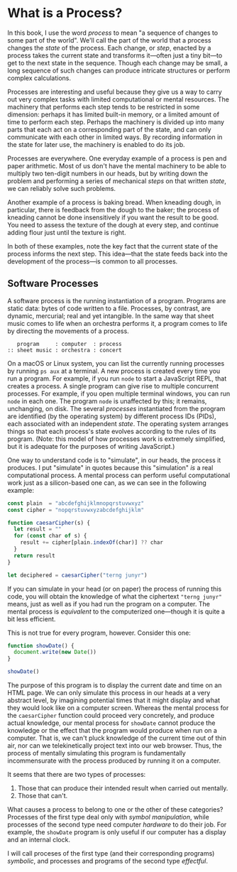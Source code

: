 # What is a Process?

In this book, I use the word _process_ to mean "a sequence of changes to some part of the world". We'll call the part of the world that a process changes the _state_ of the process. Each change, or _step_, enacted by a process takes the current state and transforms it—often just a tiny bit—to get to the next state in the sequence. Though each change may be small, a long sequence of such changes can produce intricate structures or perform complex calculations.

Processes are interesting and useful because they give us a way to carry out very complex tasks with limited computational or mental resources. The machinery that performs each step tends to be restricted in some dimension: perhaps it has limited built-in memory, or a limited amount of time to perform each step. Perhaps the machinery is divided up into many parts that each act on a corresponding part of the state, and can only communicate with each other in limited ways. By recording information in the state for later use, the machinery is enabled to do its job.

Processes are everywhere. One everyday example of a process is pen and paper arithmetic. Most of us don't have the mental machinery to be able to multiply two ten-digit numbers in our heads, but by writing down the problem and performing a series of mechanical _steps_ on that written _state_, we can reliably solve such problems.

Another example of a process is baking bread. When kneading dough, in particular, there is feedback from the dough to the baker; the process of kneading cannot be done insensitively if you want the result to be good. You need to assess the texture of the dough at every step, and continue adding flour just until the texture is right.

In both of these examples, note the key fact that the current state of the process informs the next step. This idea—that the state feeds back into the development of the process—is common to all processes.

## Software Processes

A software process is the running instantiation of a program. Programs are static data: bytes of code written to a file. Processes, by contrast, are dynamic, mercurial; real and yet intangible. In the same way that sheet music comes to life when an orchestra performs it, a program comes to life by directing the movements of a process.

```
   program     : computer  : process
:: sheet music : orchestra : concert
```

On a macOS or Linux system, you can list the currently running processes by running `ps aux` at a terminal. A new process is created every time you run a program. For example, if you run `node` to start a JavaScript REPL, that creates a process. A single program can give rise to multiple concurrent processes. For example, if you open multiple terminal windows, you can run `node` in each one. The program `node` is unaffected by this; it remains, unchanging, on disk. The several _processes_ instantiated from the program are identified (by the operating system) by different process IDs (PIDs), each associated with an independent _state_. The operating system arranges things so that each process's state evolves according to the rules of its program. (Note: this model of how processes work is extremely simplified, but it is adequate for the purposes of writing JavaScript.)

One way to understand code is to "simulate", in our heads, the process it produces. I put "simulate" in quotes because this "simulation" _is_ a real computational process. A mental process can perform useful computational work just as a silicon-based one can, as we can see in the following example:

```js
const plain  = "abcdefghijklmnopqrstuvwxyz"
const cipher = "nopqrstuvwxyzabcdefghijklm"

function caesarCipher(s) {
  let result = ""
  for (const char of s) {
    result += cipher[plain.indexOf(char)] ?? char
  }
  return result
}

let deciphered = caesarCipher("terng junyr")
```

If you can simulate in your head (or on paper) the process of running this code, you will obtain the knowledge of what the ciphertext `"terng junyr"` means, just as well as if you had run the program on a computer. The mental process is _equivalent_ to the computerized one—though it is quite a bit less efficient.

This is not true for every program, however. Consider this one:

```js
function showDate() {
  document.write(new Date())
}

showDate()
```

The purpose of this program is to display the current date and time on an HTML page. We can only simulate this process in our heads at a very abstract level, by imagining potential times that it might display and what they would look like on a computer screen. Whereas the mental process for the `caesarCipher` function could proceed very concretely, and produce actual knowledge, our mental process for `showDate` cannot produce the knowledge or the effect that the program would produce when run on a computer. That is, we can't pluck knowledge of the current time out of thin air, nor can we telekinetically project text into our web browser. Thus, the process of mentally simulating this program is fundamentally incommensurate with the process produced by running it on a computer.

It seems that there are two types of processes:

1. Those that can produce their intended result when carried out mentally.
2. Those that can't.

What causes a process to belong to one or the other of these categories? Processes of the first type deal only with _symbol manipulation_, while processes of the second type need computer _hardware_ to do their job. For example, the `showDate` program is only useful if our computer has a display and an internal clock.

I will call proceses of the first type (and their corresponding programs) _symbolic_, and processes and programs of the second type _effectful_.

<!--

The processes listed by `ps aux` are what I'll call _operating system processes_; the abstract idea of a _software process_ is more general. Operating system processes are _Turing complete_, so an OS process can simulate any number of other processes—it can even simulate a whole operating system! We can think of `node` as being just such a process simulator. `node` processes can perform any number of tasks, from serving web requests to compiling TypeScript, by reading in the source code of a JavaScript program and then "simulating" the evolution of a process instantiated from that program. I put "simulating" in quotes because these "simulated" processes can do quite real and useful work!

We can go one level further, and create our own simulated processes within a JavaScript process. The mechanism JavaScript provides for this is _generator functions_. Here is an example of a generator function:

```js
function *greetForever() {
  let n = 0
  while (true) {
    console.log("Hello, world " + n + "!")
    n++
    yield
  }
}
```

The `*` before the function name makes `greetForever` a generator function. If we call `greetForever`, it does not enter an infinite loop, but simply returns a process-like object that JavaScript calls a `Generator`.

```js
const process = greetForever()
```

How do we actually run this process? We can call the `next()` method on it:

```js
process.next()
```

This causes the generator function to run until execution reaches a `yield` statement. Once a `yield` statement is reached, the process pauses execution, and the call to `next()` returns.

The visible effect of calling `process.next()` is that it logs `Hello, world 0!`. Internally, it also increments the `n` variable (part of the process's _state_). If we call `next()` again, it will log `Hello, world 1!`, and so on.

There is more to learn about generator functions in JavaScript, but it can wait for future chapters.

## Deterministic Processes

## Process to Processes

The title of this book, _Process to Processes_, refers to the twin facts that 1) all software is developed by some kind of _process_, and 2) the ultimate result of software development is a set of running _processes_ on one or more computers. Processes are the beginning and the end of software development, and they often show up in the middle, too. I will refer to the first type of process as a _development process_, and to the second type of process as a _software process_.

<!--
But what exactly *is* a process? We have an intuitive notion of what a *development process* is, abstracted from examples like Scrum, Extreme Programming, and Waterfall. A development process tells you what steps to follow to make software. We also use the word "process" to mean the running instantiation of a _program_. We can list the running *processes* on a macOS or Linux computer using the `ps aux` command. Is there some notion of a process that is general enough to cover both of these senses of the word? I think there is.

## Definition of "Process"

A process is a sequence of _states_, defined by an initial state, S<sub>0</sub>, and an _algorithm_ that obtains the (n+1)<sup>th</sup> state, S<sub>n+1</sub>, from the n<sup>th</sup> state, S<sub>n</sub>. You can think of each state as a bundle of information—or, if you like, as a data structure. The sequence of states in a process is potentially infinite.

Let's first look at how this definition applies to software processes. Suppose we have the following JavaScript program:

```js
let i = 1;
while (i < 10) {
  i++;
}
```

There is one variable in this program, `i`, so we can model the state of the process it generates as a data structure holding a number and some indication of which line of the program will be executed next. Something like this (TypeScript):

```ts
type State = {i?: number, nextLine: number}
```

When our program starts running, the initial state is (conceptually):

```js
state = {i: undefined, nextLine: 1}
```

The first line of the program sets `i` to `1`. After that line executes, our state is:

```js
state = {i: 1, nextLine: 2}
```

The second line of the program checks whether `i` is less than `10`, continuing at line 3 if so and at line 4 if not. In this case, `i` *is* less than `10`, so we go to line 3. The next state is:

```js
state = {i: 1, nextLine: 3}
```

Line 3 increments `i` and loops back to line 2.

```js
state = {i: 2, nextLine: 2}
```

On line 2, we perform the check again; `i` is still less than 10, so we go back to line 3.

```js
state = {i: 2, nextLine: 3}
```

The state keeps evolving as we go around and around the loop. Eventually, `i` reaches 10. Here's what the state looks like immediately after `i` is incremented to 10 on line 3:

```js
state = {i: 10, nextLine: 2}
```

Back on line 2, the `i < 10` comparison evaluates to `false`. We go to line 4.

```js
state = {i: 10, nextLine: 4}
```

Line 4 is the end of the program, so each subsequent state in the process will be the same as the current one. Our process has *halted*.

This precise definition of a process isn't a perfect fit for either *software processes* or *software development processes*, though the nature of the misfit is different in each case.

The definition doesn't perfectly apply to software processes because the state of a software process can be changed by an intervention from outside the process (e.g. an _interrupt_, or the result of a _system call_). So the process's algorithm doesn't fully determine the sequence of states.

-->